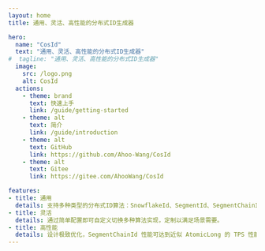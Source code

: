 ```yaml
---
layout: home
title: 通用、灵活、高性能的分布式ID生成器

hero:
  name: "CosId"
  text: "通用、灵活、高性能的分布式ID生成器"
#  tagline: "通用、灵活、高性能的分布式ID生成器"
  image:
    src: /logo.png
    alt: CosId
  actions:
    - theme: brand
      text: 快速上手
      link: /guide/getting-started
    - theme: alt
      text: 简介
      link: /guide/introduction
    - theme: alt
      text: GitHub
      link: https://github.com/Ahoo-Wang/CosId
    - theme: alt
      text: Gitee
      link: https://gitee.com/AhooWang/CosId

features:
- title: 通用
  details: 支持多种类型的分布式ID算法：SnowflakeId、SegmentId、SegmentChainId。 并且支持多种号段分发器、机器号分发器。
- title: 灵活
  details: 通过简单配置即可自定义切换多种算法实现，定制以满足场景需要。
- title: 高性能
  details: 设计极致优化，SegmentChainId 性能可达到近似 AtomicLong 的 TPS 性能:12743W+/s。
---
```


